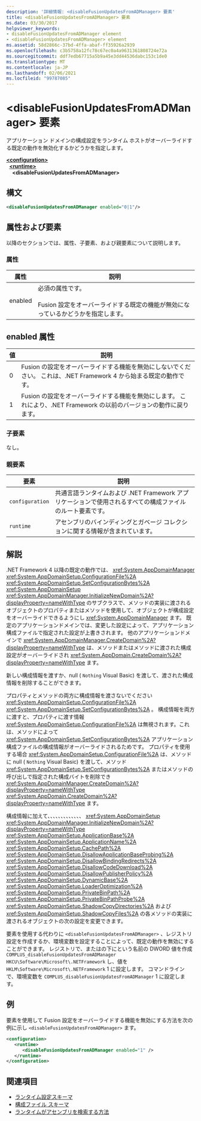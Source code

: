 ```yaml
---
description: '詳細情報: <disableFusionUpdatesFromADManager> 要素'
title: <disableFusionUpdatesFromADManager> 要素
ms.date: 03/30/2017
helpviewer_keywords:
- disableFusionUpdatesFromADManager element
- <disableFusionUpdatesFromADManager> element
ms.assetid: 58d2866c-37bd-4ffa-abaf-ff35926a2939
ms.openlocfilehash: c3b5758a12fc78c67ec0a4a9631361808724e72a
ms.sourcegitcommit: ddf7edb67715a5b9a45e3dd44536dabc153c1de0
ms.translationtype: MT
ms.contentlocale: ja-JP
ms.lasthandoff: 02/06/2021
ms.locfileid: "99787085"
---
```

# <a name="disablefusionupdatesfromadmanager-element"></a>\<disableFusionUpdatesFromADManager> 要素

アプリケーション ドメインの構成設定をランタイム ホストがオーバーライドする既定の動作を無効化するかどうかを指定します。  
  
[**\<configuration>**](../configuration-element.md)\
&nbsp;&nbsp;[**\<runtime>**](runtime-element.md)\
&nbsp;&nbsp;&nbsp;&nbsp;**\<disableFusionUpdatesFromADManager>**  
  
## <a name="syntax"></a>構文  
  
```xml  
<disableFusionUpdatesFromADManager enabled="0|1"/>  
```  
  
## <a name="attributes-and-elements"></a>属性および要素  

 以降のセクションでは、属性、子要素、および親要素について説明します。  
  
### <a name="attributes"></a>属性  
  
|属性|説明|  
|---------------|-----------------|  
|enabled|必須の属性です。<br /><br /> Fusion 設定をオーバーライドする既定の機能が無効になっているかどうかを指定します。|  
  
## <a name="enabled-attribute"></a>enabled 属性  
  
|値|説明|  
|-----------|-----------------|  
|0|Fusion の設定をオーバーライドする機能を無効にしないでください。 これは、.NET Framework 4 から始まる既定の動作です。|  
|1|Fusion の設定をオーバーライドする機能を無効にします。 これにより、.NET Framework の以前のバージョンの動作に戻ります。|  
  
### <a name="child-elements"></a>子要素  

 なし。  
  
### <a name="parent-elements"></a>親要素  
  
|要素|説明|  
|-------------|-----------------|  
|`configuration`|共通言語ランタイムおよび .NET Framework アプリケーションで使用されるすべての構成ファイルのルート要素です。|  
|`runtime`|アセンブリのバインディングとガベージ コレクションに関する情報が含まれています。|  
  
## <a name="remarks"></a>解説  

 .NET Framework 4 以降の既定の動作では、 <xref:System.AppDomainManager> <xref:System.AppDomainSetup.ConfigurationFile%2A> <xref:System.AppDomainSetup.SetConfigurationBytes%2A> <xref:System.AppDomainSetup> <xref:System.AppDomainManager.InitializeNewDomain%2A?displayProperty=nameWithType> のサブクラスで、メソッドの実装に渡されるオブジェクトのプロパティまたはメソッドを使用して、オブジェクトが構成設定をオーバーライドできるようにし <xref:System.AppDomainManager> ます。 既定のアプリケーションドメインでは、変更した設定によって、アプリケーション構成ファイルで指定された設定が上書きされます。 他のアプリケーションドメインで <xref:System.AppDomainManager.CreateDomain%2A?displayProperty=nameWithType> は、メソッドまたはメソッドに渡された構成設定がオーバーライドされ <xref:System.AppDomain.CreateDomain%2A?displayProperty=nameWithType> ます。  
  
 新しい構成情報を渡すか、null ( `Nothing` Visual Basic) を渡して、渡された構成情報を削除することができます。  
  
 プロパティとメソッドの両方に構成情報を渡さないでください <xref:System.AppDomainSetup.ConfigurationFile%2A> <xref:System.AppDomainSetup.SetConfigurationBytes%2A> 。 構成情報を両方に渡すと、プロパティに渡す情報 <xref:System.AppDomainSetup.ConfigurationFile%2A> は無視されます。これは、メソッドによって <xref:System.AppDomainSetup.SetConfigurationBytes%2A> アプリケーション構成ファイルの構成情報がオーバーライドされるためです。 プロパティを使用する場合 <xref:System.AppDomainSetup.ConfigurationFile%2A> は、メソッドに null ( `Nothing` Visual Basic) を渡して、メソッド <xref:System.AppDomainSetup.SetConfigurationBytes%2A> またはメソッドの呼び出しで指定された構成バイトを削除でき <xref:System.AppDomainManager.CreateDomain%2A?displayProperty=nameWithType> <xref:System.AppDomain.CreateDomain%2A?displayProperty=nameWithType> ます。  
  
 構成情報に加えて、、、、、、、、、、、、、 <xref:System.AppDomainSetup> <xref:System.AppDomainManager.InitializeNewDomain%2A?displayProperty=nameWithType> <xref:System.AppDomainSetup.ApplicationBase%2A> <xref:System.AppDomainSetup.ApplicationName%2A> <xref:System.AppDomainSetup.CachePath%2A> <xref:System.AppDomainSetup.DisallowApplicationBaseProbing%2A> <xref:System.AppDomainSetup.DisallowBindingRedirects%2A> <xref:System.AppDomainSetup.DisallowCodeDownload%2A> <xref:System.AppDomainSetup.DisallowPublisherPolicy%2A> <xref:System.AppDomainSetup.DynamicBase%2A> <xref:System.AppDomainSetup.LoaderOptimization%2A> <xref:System.AppDomainSetup.PrivateBinPath%2A> <xref:System.AppDomainSetup.PrivateBinPathProbe%2A> <xref:System.AppDomainSetup.ShadowCopyDirectories%2A> および <xref:System.AppDomainSetup.ShadowCopyFiles%2A> の各メソッドの実装に渡されるオブジェクトの次の設定を変更できます。  
  
 要素を使用する代わりに `<disableFusionUpdatesFromADManager>` 、レジストリ設定を作成するか、環境変数を設定することによって、既定の動作を無効にすることができます。 レジストリで、またはの下にという名前の DWORD 値を作成 `COMPLUS_disableFusionUpdatesFromADManager` `HKCU\Software\Microsoft\.NETFramework` し、値を `HKLM\Software\Microsoft\.NETFramework` 1 に設定します。 コマンドラインで、環境変数を `COMPLUS_disableFusionUpdatesFromADManager` 1 に設定します。  
  
## <a name="example"></a>例  

 要素を使用して Fusion 設定をオーバーライドする機能を無効にする方法を次の例に示し `<disableFusionUpdatesFromADManager>` ます。  
  
```xml  
<configuration>  
   <runtime>  
      <disableFusionUpdatesFromADManager enabled="1" />  
   </runtime>  
</configuration>  
```  
  
## <a name="see-also"></a>関連項目

- [ランタイム設定スキーマ](index.md)
- [構成ファイル スキーマ](../index.md)
- [ランタイムがアセンブリを検索する方法](../../../deployment/how-the-runtime-locates-assemblies.md)
